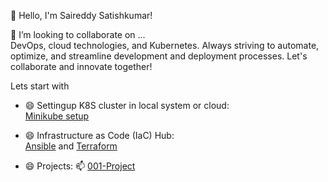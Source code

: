 👋 Hello, I'm Saireddy Satishkumar! 

👯 I’m looking to collaborate on ...  
DevOps, cloud technologies, and Kubernetes. Always striving to automate, optimize, and streamline development and deployment processes. Let's collaborate and innovate together!


Lets start with 
- 😄 Settingup K8S cluster in local system or cloud:  
[Minikube setup](https://github.com/saireddysatishkumar/K8S/tree/main/Minikube)

- 😄 Infrastructure as Code (IaC) Hub:  
[Ansible](https://github.com/saireddysatishkumar/Ansible) and [Terraform](https://github.com/saireddysatishkumar/Terraform)  

- 😄 Projects:
📫 [001-Project](https://github.com/saireddysatishkumar/001-Project)  



<!--
**saireddysatishkumar/saireddysatishkumar** is a ✨ _special_ ✨ repository because its `README.md` (this file) appears on your GitHub profile.

Here are some ideas to get you started:

- 🔭 I’m currently working on ...
- 🌱 I’m currently learning ...

- 🤔 I’m looking for help with ...
- 💬 Ask me about ...
- 📫 How to reach me: ...
- 😄 Pronouns: ...
- ⚡ Fun fact: ...
-->
